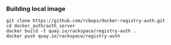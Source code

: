 ### Building local image

```
git clone https://github.com/rcbops/docker-registry-auth.git
cd docker_auth/auth_server
docker build -t quay.io/rackspace/registry-auth .
docker push quay.io/rackspace/registry-auth
```
